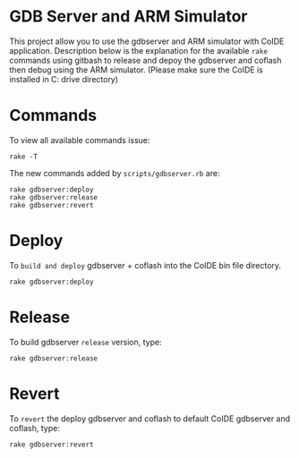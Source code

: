 GDB Server and ARM Simulator
============================
This project allow you to use the gdbserver and ARM simulator with CoIDE application. Description below is the explanation for the available `rake` commands using gitbash to release and depoy the gdbserver and coflash then debug using the ARM simulator. (Please make sure the CoIDE is installed in C: drive directory)

Commands
========
To view all available commands issue:
```
rake -T
```
The new commands added by `scripts/gdbserver.rb` are:
```
rake gdbserver:deploy
rake gdbserver:release
rake gdbserver:revert
```

Deploy
======
To `build and deploy` gdbserver + coflash into the CoIDE bin file directory.
```
rake gdbserver:deploy
```

Release
=======
To build gdbserver `release` version, type:
```
rake gdbserver:release
```

Revert
======
To `revert` the deploy gdbserver and coflash to default CoIDE gdbserver and coflash, type:
```
rake gdbserver:revert
```
